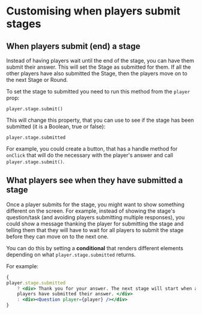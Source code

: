 # Customising when players submit stages

## When players submit \(end\) a stage

Instead of having players wait until the end of the stage, you can have them submit their answer. This will set the Stage as submitted for them. If all the other players have also submitted the Stage, then the players move on to the next Stage or Round.

To set the stage to submitted you need to run this method from the `player` prop:

```text
player.stage.submit()
```

This will change this property, that you can use to see if the stage has been submitted \(it is a Boolean, true or false\):

```text
player.stage.submitted
```

For example, you could create a button, that has a handle method for `onClick` that will do the necessary with the player's answer and call `player.stage.submit()`.

## What players see when they have submitted a stage

Once a player submits for the stage, you might want to show something different on the screen. For example, instead of showing the stage's question/task \(and avoiding players submitting multiple responses\), you could show a message thanking the player for submitting the stage and telling them that they will have to wait for all players to submit the stage before they can move on to the next one.

You can do this by setting a **conditional** that renders different elements depending on what `player.stage.submitted` returns.

For example:

```jsx
{
player.stage.submitted
    ? <div> Thank you for your answer. The next stage will start when all the other 
    players have submitted their answer. </div>
    : <div><Question player={player} /></div>
}
```

